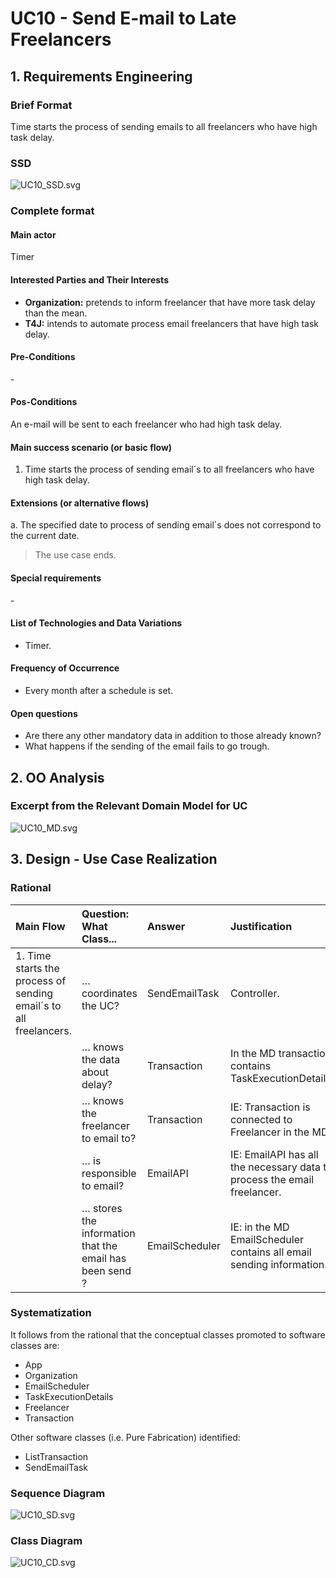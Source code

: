 # UC10 - Send E-mail to Late Freelancers

## 1. Requirements Engineering

### Brief Format

Time starts the process of sending emails to all freelancers who have high task delay.

### SSD
![UC10_SSD.svg](UC10_SSD.svg)


### Complete format

#### Main actor

Timer

#### Interested Parties and Their Interests
* **Organization:** pretends to inform freelancer that have more task delay than the mean.
* **T4J:** intends to automate process email freelancers that have high task delay.


#### Pre-Conditions
\-

#### Pos-Conditions
An e-mail will be sent to each freelancer who had high task delay.

#### Main success scenario (or basic flow)

1. Time starts the process of sending email´s to all freelancers who have high task delay.

#### Extensions (or alternative flows)

a. The specified date to process of sending email´s does not correspond to the current date.

> The use case ends.


#### Special requirements
\-

#### List of Technologies and Data Variations
- Timer.

#### Frequency of Occurrence
- Every month after a schedule is set.

#### Open questions

- Are there any other mandatory data in addition to those already known?
- What happens if the sending of the email fails to go trough.

## 2. OO Analysis

### Excerpt from the Relevant Domain Model for UC

![UC10_MD.svg](UC10_MD.svg)


## 3. Design - Use Case Realization

### Rational

| Main Flow | Question: What Class... | Answer  | Justification  |
|:--------------  |:---------------------- |:----------|:---------------------------- |
|1. Time starts the process of sending email´s to all freelancers.| … coordinates the UC?       | SendEmailTask | Controller. |
|                                                                                               | … knows the data about delay? |Transaction  |In the MD transaction contains TaskExecutionDetails.|
|                                                                                               | … knows the freelancer to email to?       |Transaction     | IE: Transaction is connected to Freelancer in the MD. |
|                                                                                               | … is responsible to email?  | EmailAPI     | IE: EmailAPI has all the necessary data to process the email freelancer. |
|                                                                                               | … stores the information that the email has been send ?  | EmailScheduler   | IE: in the MD EmailScheduler contains all email sending information. |



### Systematization ##

 It follows from the rational that the conceptual classes promoted to software classes are:

 * App
 * Organization
 * EmailScheduler
 * TaskExecutionDetails
 * Freelancer
 * Transaction


Other software classes (i.e. Pure Fabrication) identified:

 * ListTransaction
 * SendEmailTask


###	Sequence Diagram

![UC10_SD.svg](UC10_SD.svg)



###	Class Diagram

![UC10_CD.svg](UC10_CD.svg)
